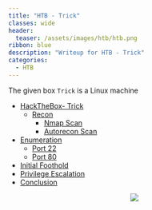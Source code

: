 ```yaml
---
title: "HTB - Trick"
classes: wide
header:
  teaser: /assets/images/htb/htb.png
ribbon: blue
description: "Writeup for HTB - Trick"
categories:
  - HTB
---
```


The given box ```Trick``` is a Linux machine 

- [HackTheBox- Trick](#hackthebox---Trick)
  - [Recon](#recon)
	  - [Nmap Scan](#nmap-scan)
	  - [Autorecon Scan](#autorecon-scan)
 - [Enumeration](#enumeration)
	 - [Port 22](#port-22)
	 - [Port 80](#port-80)
 - [Initial Foothold](#initial-foothold)
 - [Privilege Escalation](#privilege-escalation)
 - [Conclusion](#conclusion)

<center>
<img src = "https://www.hackthebox.com/storage/avatars/a9b92307fbcfa1472607067909a2bccf.png" />
</center>
